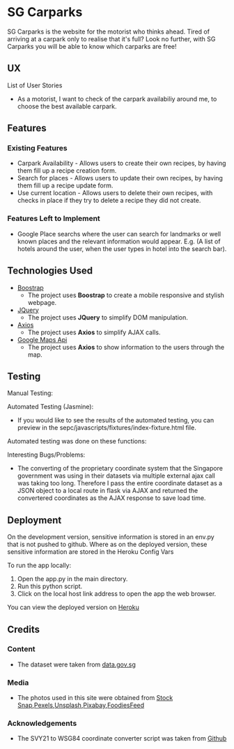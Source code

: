 # SG Carparks
SG Carparks is the website for the motorist who thinks ahead. 
Tired of arriving at a carpark only to realise that it's full? 
Look no further, with SG Carparks you will be able to know which carparks are free!
## UX
List of User Stories
- As a motorist, I want to check of the carpark availabiliy around me, to choose the best available carpark.

## Features
### Existing Features
- Carpark Availability - Allows users to create their own recipes, by having them fill up a recipe creation form.
- Search for places - Allows users to update their own recipes, by having them fill up a recipe update form.
- Use current location - Allows users to delete their own recipes, with checks in place if they try to delete a recipe they did not create.

### Features Left to Implement
- Google Place searchs where the user can search for landmarks or well known places and the relevant information would appear. E.g. (A list of hotels around the user, when the user types in hotel into the search bar).

## Technologies Used
- [Boostrap](https://getbootstrap.com/)
    - The project uses **Boostrap** to create a mobile responsive and stylish webpage.
- [JQuery](https://jquery.com)
    - The project uses **JQuery** to simplify DOM manipulation.
- [Axios](https://github.com/axios/axios/)
    - The project uses **Axios** to simplify AJAX calls.
- [Google Maps Api](https://developers.google.com/maps/documentation/)
    - The project uses **Axios** to show information to the users through the map.

## Testing
Manual Testing:

Automated Testing (Jasmine):
- If you would like to see the results of the automated testing, you can preview in the sepc/javascripts/fixtures/index-fixture.html file.

Automated testing was done on these functions:

Interesting Bugs/Problems:
- The converting of the proprietary coordinate system that the Singapore government was using in their datasets via multiple external ajax call was taking too long. Therefore I pass the entire coordinate dataset as a JSON object to a local route in flask via AJAX and returned the convertered coordinates as the AJAX response to save load time.

## Deployment
On the development version, sensitive information is stored in an env.py that is not pushed to github.
Where as on the deployed version, these sensitive information are stored in the Heroku Config Vars

To run the app locally:
1. Open the app.py in the main directory.
2. Run this python script.
3. Click on the local host link address to open the app the web browser.

You can view the deployed version on [Heroku](https://tgc-ci-project-2.herokuapp.com/)
## Credits

### Content
- The dataset were taken from [data.gov.sg](https://data.gov.sg/developer)

### Media
- The photos used in this site were obtained from [Stock Snap](https://stocksnap.io/),[Pexels](https://www.pexels.com/),[Unsplash](https://unsplash.com/),[Pixabay](https://pixabay.com/),[FoodiesFeed](https://www.foodiesfeed.com/)

### Acknowledgements

- The SVY21 to WSG84 coordinate converter script was taken from [Github](https://gist.github.com/jovianlin/30b0fd93e2b835cb1e8d93bfa0e1e62f)

